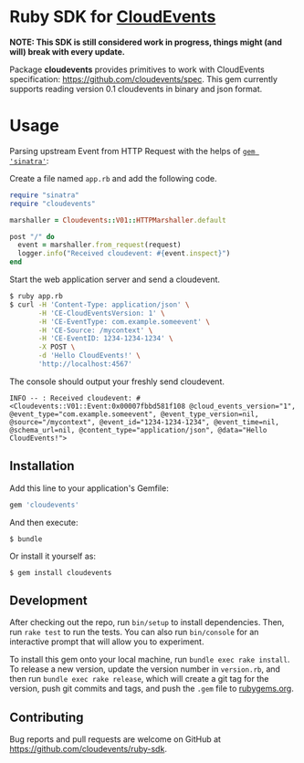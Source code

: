 # Ruby SDK for [CloudEvents](https://github.com/cloudevents/spec)

**NOTE: This SDK is still considered work in progress, things might (and will) break with every update.**

Package **cloudevents** provides primitives to work with CloudEvents specification: https://github.com/cloudevents/spec.
This gem currently supports reading version 0.1 cloudevents in binary and json format.

# Usage
Parsing upstream Event from HTTP Request with the helps of [`gem 'sinatra'`](https://github.com/sinatra/sinatra):

Create a file named `app.rb` and add the following code.
```ruby
require "sinatra"
require "cloudevents"

marshaller = Cloudevents::V01::HTTPMarshaller.default

post "/" do
  event = marshaller.from_request(request)
  logger.info("Received cloudevent: #{event.inspect}")
end

```

Start the web application server and send a cloudevent.
```sh
$ ruby app.rb
$ curl -H 'Content-Type: application/json' \
       -H 'CE-CloudEventsVersion: 1' \
       -H 'CE-EventType: com.example.someevent' \
       -H 'CE-Source: /mycontext' \
       -H 'CE-EventID: 1234-1234-1234' \
       -X POST \
       -d 'Hello CloudEvents!' \
       'http://localhost:4567'
```

The console should output your freshly send cloudevent.
```
INFO -- : Received cloudevent: #<Cloudevents::V01::Event:0x00007fbbd581f108 @cloud_events_version="1", @event_type="com.example.someevent", @event_type_version=nil, @source="/mycontext", @event_id="1234-1234-1234", @event_time=nil, @schema_url=nil, @content_type="application/json", @data="Hello CloudEvents!">
```

## Installation

Add this line to your application's Gemfile:

```ruby
gem 'cloudevents'
```

And then execute:

    $ bundle

Or install it yourself as:

    $ gem install cloudevents

## Development

After checking out the repo, run `bin/setup` to install dependencies. Then, run `rake test` to run the tests. You can also run `bin/console` for an interactive prompt that will allow you to experiment.

To install this gem onto your local machine, run `bundle exec rake install`. To release a new version, update the version number in `version.rb`, and then run `bundle exec rake release`, which will create a git tag for the version, push git commits and tags, and push the `.gem` file to [rubygems.org](https://rubygems.org).

## Contributing

Bug reports and pull requests are welcome on GitHub at https://github.com/cloudevents/ruby-sdk.
